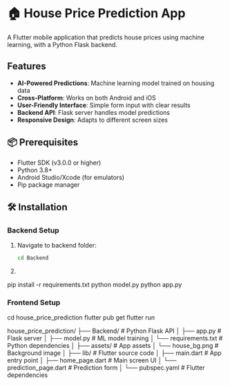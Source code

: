 # 🏠 House Price Prediction App

A Flutter mobile application that predicts house prices using machine learning, with a Python Flask backend.



## Features

- **AI-Powered Predictions**: Machine learning model trained on housing data
- **Cross-Platform**: Works on both Android and iOS
- **User-Friendly Interface**: Simple form input with clear results
- **Backend API**: Flask server handles model predictions
- **Responsive Design**: Adapts to different screen sizes

## 📦 Prerequisites

- Flutter SDK (v3.0.0 or higher)
- Python 3.8+
- Android Studio/Xcode (for emulators)
- Pip package manager

## 🛠️ Installation

### Backend Setup

1. Navigate to backend folder:
   ```bash
   cd Backend
2.
pip install -r requirements.txt
python model.py
python app.py

### Frontend Setup
cd house_price_prediction
flutter pub get
flutter run

house_price_prediction/
├── Backend/               # Python Flask API
│   ├── app.py             # Flask server
│   ├── model.py           # ML model training
│   └── requirements.txt   # Python dependencies
│
├── assets/                # App assets
│   └── house_bg.png       # Background image
│
├── lib/                   # Flutter source code
│   ├── main.dart          # App entry point
│   ├── home_page.dart     # Main screen UI
│   └── prediction_page.dart # Prediction form
│
└── pubspec.yaml           # Flutter dependencies

